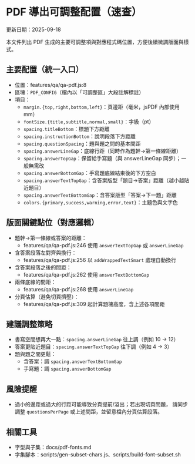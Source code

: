 # PDF 導出可調整配置（速查）

更新日期：2025-09-18

本文件列出 PDF 生成的主要可調整項與對應程式碼位置，方便後續微調版面與樣式。

## 主要配置（統一入口）
- 位置：features/qa/qa-pdf.js:8
- 區塊：`PDF_CONFIG`（檔內以「可調整區」大段註解標註）
- 項目：
  - `margin.{top,right,bottom,left}`：頁邊距（毫米，jsPDF 內部使用 mm）
  - `fontSize.{title,subtitle,normal,small}`：字級（pt）
  - `spacing.titleBottom`：標題下方距離
  - `spacing.instructionBottom`：說明段落下方距離
  - `spacing.questionSpacing`：題與題之間的基本間距
  - `spacing.answerLineGap`：底線行距（同時作為題幹→第一條線距離）
  - `spacing.answerTopGap`：保留給手寫題（與 answerLineGap 同步）；一般無需改
  - `spacing.answerBottomGap`：手寫題底線結束後的下方空白
  - `spacing.answerTextTopGap`：含答案版型「題目→答案」距離（越小越貼近題目）
  - `spacing.answerTextBottomGap`：含答案版型「答案→下一題」距離
  - `colors.{primary,success,warning,error,text}`：主題色與文字色

## 版面關鍵點位（對應邏輯）
- 題幹→第一條線或答案的距離：
  - features/qa/qa-pdf.js:246 使用 `answerTextTopGap` 或 `answerLineGap`
- 含答案段落左對齊與換行：
  - features/qa/qa-pdf.js:256 以 `addWrappedTextSmart` 處理自動換行
- 含答案段落之後的間距：
  - features/qa/qa-pdf.js:262 使用 `answerTextBottomGap`
- 兩條底線的間距：
  - features/qa/qa-pdf.js:268 使用 `answerLineGap`
- 分頁估算（避免切頁擠壓）：
  - features/qa/qa-pdf.js:309 起計算題塊高度，含上述各項間距

## 建議調整策略
- 書寫空間想再大一點：`spacing.answerLineGap` 往上調（例如 10 → 12）
- 答案更貼近題目：`spacing.answerTextTopGap` 往下調（例如 4 → 3）
- 題與題之間更鬆：
  - 含答案：調 `spacing.answerTextBottomGap`
  - 手寫題：調 `spacing.answerBottomGap`

## 風險提醒
- 過小的邊距或過大的行距可能導致分頁提前/溢出；若出現切頁問題，
  請同步調整 `questionsPerPage` 或上述間距，並留意檔內分頁估算段落。

## 相關工具
- 字型與子集：docs/pdf-fonts.md
- 字集腳本：scripts/gen-subset-chars.js、scripts/build-font-subset.sh

